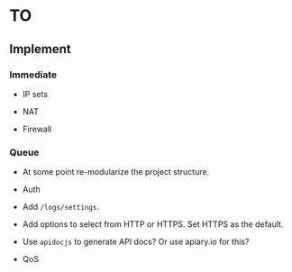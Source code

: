 # TO

## Implement

### Immediate

- IP sets

- NAT

- Firewall

###  Queue

- At some point re-modularize the project structure.

- Auth

- Add `/logs/settings`.

- Add options to select from HTTP or HTTPS. Set HTTPS as the default.

- Use `apidocjs` to generate API docs? Or use apiary.io for this?

- QoS